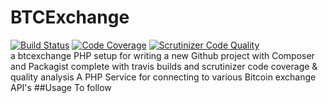 # BTCExchange
[![Build Status](https://travis-ci.org/delboy1978uk/btcexchange.png?branch=master)](https://travis-ci.org/delboy1978uk/btcexchange) [![Code Coverage](https://scrutinizer-ci.com/g/delboy1978uk/btcexchange/badges/coverage.png?b=master)](https://scrutinizer-ci.com/g/delboy1978uk/btcexchange/?branch=master) [![Scrutinizer Code Quality](https://scrutinizer-ci.com/g/delboy1978uk/btcexchange/badges/quality-score.png?b=master)](https://scrutinizer-ci.com/g/delboy1978uk/btcexchange/?branch=master) <br />
a btcexchange PHP setup for writing a new Github project with Composer and Packagist complete with travis builds and scrutinizer code coverage & quality analysis
A PHP Service for connecting to various Bitcoin exchange API's
##Usage
To follow
